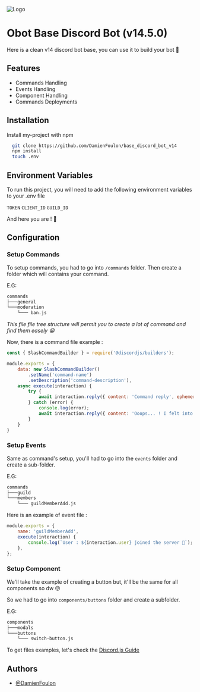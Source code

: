 
![Logo](https://i.imgur.com/Uafhwhg.png)


# Obot Base Discord Bot (v14.5.0)

Here is a clean v14 discord bot base, you can use it to build your
bot 🤖


## Features

- Commands Handling
- Events Handling
- Component Handling
- Commands Deployments


## Installation

Install my-project with npm

```bash
  git clone https://github.com/DamienFoulon/base_discord_bot_v14
  npm install
  touch .env
```



## Environment Variables

To run this project, you will need to add the following environment variables to your .env file

`TOKEN`
`CLIENT_ID`
`GUILD_ID`

And here you are ! 🎉
## Configuration
### Setup Commands
To setup commands, you had to go into `/commands` folder.
Then create a folder which will contains your command. 

E.G:
```bash
commands
├───general
└───moderation
    └─── ban.js
```

*This file file tree structure will permit you to create a lot of command
and find them easely 😁*

Now, there is a command file example : 
```js
const { SlashCommandBuilder } = require('@discordjs/builders');

module.exports = {
    data: new SlashCommandBuilder()
        .setName('command-name')
        .setDescription('command-description'),
    async execute(interaction) {
        try {
            await interaction.reply({ content: 'Command reply', ephemeral: true });
        } catch (error) {
            console.log(error);
            await interaction.reply({ content: 'Ooops... ! I felt into the stairs 🤕 Can you please try again ?', ephemeral: true });
        }
    }
}
```

### Setup Events
Same as command's setup, you'll had to go into the `events` folder and create a sub-folder.

E.G:
```bash
commands
├───guild
└───members
    └─── guildMemberAdd.js
```

Here is an example of event file :

```js
module.exports = {
	name: 'guildMemberAdd',
	execute(interaction) {
        console.log(`User : ${interaction.user} joined the server 🛬`);
	},
};
```

### Setup Component
We'll take the example of creating a button but, it'll be the same for all components so dw 😖

So we had to go into `components/buttons` folder and create a subfolder.

E.G:
```bash
components
├───modals
└───buttons
    └─── switch-button.js
```

To get files examples, let's check the [Discord.js Guide](https://discordjs.guide/#before-you-begin)
## Authors

- [@DamienFoulon](https://www.github.com/DamienFoulon)
